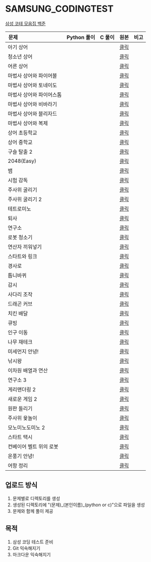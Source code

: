 # SAMSUNG_CODINGTEST

[삼성 코테 모음집 백준](https://www.acmicpc.net/workbook/view/1152)



| **문제**                                 | **Python 풀이** | **C 풀이** | **원본** | **비고** |
| --- | --- | --- | --- | --- |
| 아기 상어 |   |   | [클릭](https://www.acmicpc.net/problem/16236) |   |
| 청소년 상어 |   |   | [클릭](https://www.acmicpc.net/problem/19236) |   |
| 어른 상어 |   |   | [클릭](https://www.acmicpc.net/problem/19237) |   |
| 마법사 상어와 파이어볼 |   |   | [클릭](https://www.acmicpc.net/problem/20056) |   |
| 마법사 상어와 토네이도 |   |   | [클릭](https://www.acmicpc.net/problem/20057) |   |
| 마법사 상어와 파이어스톰 |   |   | [클릭](https://www.acmicpc.net/problem/20058) |   |
| 마법사 상어와 비바라기 |   |   | [클릭](https://www.acmicpc.net/problem/21610) |   |
| 마법사 상어와 블리자드 |   |   | [클릭](https://www.acmicpc.net/problem/21611) |   |
| 마법사 상어와 복제 |   |   | [클릭](https://www.acmicpc.net/problem/23290) |   |
| 상어 초등학교 |   |   | [클릭](https://www.acmicpc.net/problem/21608) |   |
| 상어 중학교 |   |   | [클릭](https://www.acmicpc.net/problem/21609) |   |
| 구슬 탈출 2 |   |   | [클릭](https://www.acmicpc.net/problem/13460) |   |
| 2048(Easy) |   |   | [클릭](https://www.acmicpc.net/problem/12100) |   |
| 뱀 |   |   | [클릭](https://www.acmicpc.net/problem/3190) |   |
| 시험 감독 |   |   | [클릭](https://www.acmicpc.net/problem/13458) |   |
| 주사위 굴리기 |   |   | [클릭](https://www.acmicpc.net/problem/14499) |   |
| 주사위 굴리기 2 |   |   | [클릭](https://www.acmicpc.net/problem/23288) |   |
| 테트로미노 |   |   | [클릭](https://www.acmicpc.net/problem/14500) |   |
| 퇴사 |   |   | [클릭](https://www.acmicpc.net/problem/14501) |   |
| 연구소 |   |   | [클릭](https://www.acmicpc.net/problem/14502) |   |
| 로봇 청소기 |   |   | [클릭](https://www.acmicpc.net/problem/14503) |   |
| 연산자 끼워넣기 |   |   | [클릭](https://www.acmicpc.net/problem/14888) |   |
| 스타트와 링크 |   |   | [클릭](https://www.acmicpc.net/problem/14889) |   |
| 경사로 |   |   | [클릭](https://www.acmicpc.net/problem/14890) |   |
| 톱니바퀴 |   |   | [클릭](https://www.acmicpc.net/problem/14891) |   |
| 감시 |   |   | [클릭](https://www.acmicpc.net/problem/15683) |   |
| 사다리 조작 |   |   | [클릭](https://www.acmicpc.net/problem/15684) |   |
| 드래곤 커브 |   |   | [클릭](https://www.acmicpc.net/problem/15685) |   |
| 치킨 배달 |   |   | [클릭](https://www.acmicpc.net/problem/15686) |   |
| 큐빙 |   |   | [클릭](https://www.acmicpc.net/problem/5373) |   |
| 인구 이동 |   |   | [클릭](https://www.acmicpc.net/problem/16234) |   |
| 나무 재테크 |   |   | [클릭](https://www.acmicpc.net/problem/16235) |   |
| 미세먼지 안녕! |   |   | [클릭](https://www.acmicpc.net/problem/17144) |   |
| 낚시왕 |   |   | [클릭](https://www.acmicpc.net/problem/17143) |   |
| 이차원 배열과 연산 |   |   | [클릭](https://www.acmicpc.net/problem/17140) |   |
| 연구소 3 |   |   | [클릭](https://www.acmicpc.net/problem/17142) |   |
| 게리맨더링 2 |   |   | [클릭](https://www.acmicpc.net/problem/17779) |   |
| 새로운 게임 2 |   |   | [클릭](https://www.acmicpc.net/problem/17837) |   |
| 원판 돌리기 |   |   | [클릭](https://www.acmicpc.net/problem/17822) |   |
| 주사위 윷놀이 |   |   | [클릭](https://www.acmicpc.net/problem/17825) |   |
| 모노미노도미노 2 |   |   | [클릭](https://www.acmicpc.net/problem/20061) |   |
| 스타트 택시 |   |   | [클릭](https://www.acmicpc.net/problem/19238) |   |
| 컨베이어 벨트 위의 로봇 |   |   | [클릭](https://www.acmicpc.net/problem/20055) |   |
| 온풍기 안녕! |   |   | [클릭](https://www.acmicpc.net/problem/23289) |   |
| 어항 정리 |   |   | [클릭](https://www.acmicpc.net/problem/23291) |   |



## 업로드 방식
1. 문제별로 디렉토리를 생성
2. 생성된 디렉토리에 "(문제)\_(본인이름)\_(python or c)"으로 파일을 생성
3. 문제와 함께 풀이 제공


## 목적
1. 삼성 코딩 테스트 준비
2. Git 익숙해지기
3. 마크다운 익숙해지기
